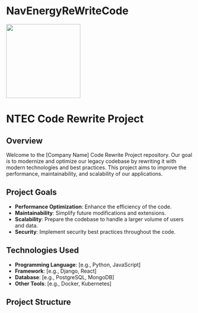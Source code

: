 # NavEnergyReWriteCode
<img src="https://i0.wp.com/navenergy.com/wp-content/uploads/2020/06/NTECnewcolorPNG-copy.png?fit=1280%2C648&ssl=1" width="200"/>

# NTEC Code Rewrite Project

## Overview

Welcome to the [Company Name] Code Rewrite Project repository. Our goal is to modernize and optimize our legacy codebase by rewriting it with modern technologies and best practices. This project aims to improve the performance, maintainability, and scalability of our applications.

## Project Goals

- **Performance Optimization**: Enhance the efficiency of the code.
- **Maintainability**: Simplify future modifications and extensions.
- **Scalability**: Prepare the codebase to handle a larger volume of users and data.
- **Security**: Implement security best practices throughout the code.

## Technologies Used

- **Programming Language**: [e.g., Python, JavaScript]
- **Framework**: [e.g., Django, React]
- **Database**: [e.g., PostgreSQL, MongoDB]
- **Other Tools**: [e.g., Docker, Kubernetes]

## Project Structure




